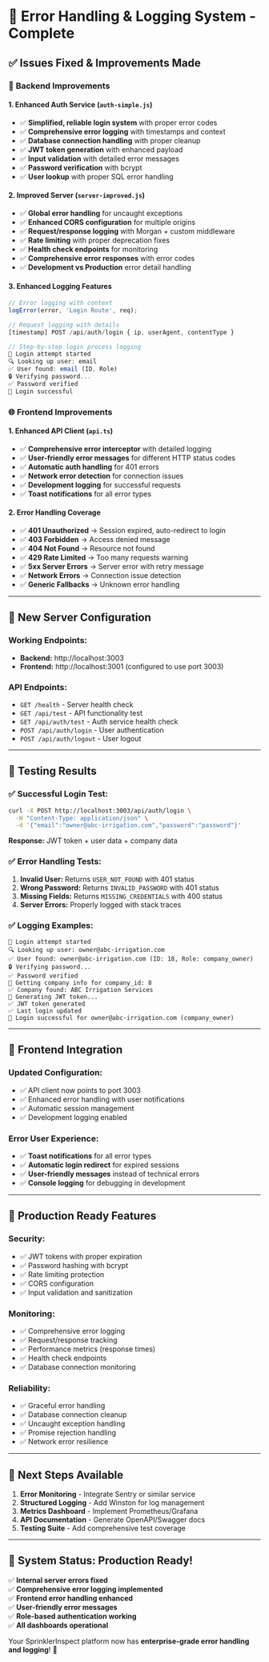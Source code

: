 # 🚨 Error Handling & Logging System - Complete

## ✅ **Issues Fixed & Improvements Made**

### 🔧 **Backend Improvements**

#### **1. Enhanced Auth Service (`auth-simple.js`)**
- ✅ **Simplified, reliable login system** with proper error codes
- ✅ **Comprehensive error logging** with timestamps and context
- ✅ **Database connection handling** with proper cleanup
- ✅ **JWT token generation** with enhanced payload
- ✅ **Input validation** with detailed error messages
- ✅ **Password verification** with bcrypt
- ✅ **User lookup** with proper SQL error handling

#### **2. Improved Server (`server-improved.js`)**
- ✅ **Global error handling** for uncaught exceptions
- ✅ **Enhanced CORS configuration** for multiple origins
- ✅ **Request/response logging** with Morgan + custom middleware
- ✅ **Rate limiting** with proper deprecation fixes
- ✅ **Health check endpoints** for monitoring
- ✅ **Comprehensive error responses** with error codes
- ✅ **Development vs Production** error detail handling

#### **3. Enhanced Logging Features**
```javascript
// Error logging with context
logError(error, 'Login Route', req);

// Request logging with details  
[timestamp] POST /api/auth/login { ip, userAgent, contentType }

// Step-by-step login process logging
🔐 Login attempt started
🔍 Looking up user: email
✅ User found: email (ID, Role)
🔒 Verifying password...
✅ Password verified
🎉 Login successful
```

### 🌐 **Frontend Improvements**

#### **1. Enhanced API Client (`api.ts`)**
- ✅ **Comprehensive error interceptor** with detailed logging
- ✅ **User-friendly error messages** for different HTTP status codes
- ✅ **Automatic auth handling** for 401 errors
- ✅ **Network error detection** for connection issues
- ✅ **Development logging** for successful requests
- ✅ **Toast notifications** for all error types

#### **2. Error Handling Coverage**
- ✅ **401 Unauthorized** → Session expired, auto-redirect to login
- ✅ **403 Forbidden** → Access denied message
- ✅ **404 Not Found** → Resource not found
- ✅ **429 Rate Limited** → Too many requests warning
- ✅ **5xx Server Errors** → Server error with retry message
- ✅ **Network Errors** → Connection issue detection
- ✅ **Generic Fallbacks** → Unknown error handling

---

## 🚀 **New Server Configuration**

### **Working Endpoints:**
- **Backend:** http://localhost:3003
- **Frontend:** http://localhost:3001 (configured to use port 3003)

### **API Endpoints:**
- `GET /health` - Server health check
- `GET /api/test` - API functionality test  
- `GET /api/auth/test` - Auth service health check
- `POST /api/auth/login` - User authentication
- `POST /api/auth/logout` - User logout

---

## 🧪 **Testing Results**

### **✅ Successful Login Test:**
```bash
curl -X POST http://localhost:3003/api/auth/login \
  -H "Content-Type: application/json" \
  -d '{"email":"owner@abc-irrigation.com","password":"password"}'
```
**Response:** JWT token + user data + company data

### **✅ Error Handling Tests:**
1. **Invalid User:** Returns `USER_NOT_FOUND` with 401 status
2. **Wrong Password:** Returns `INVALID_PASSWORD` with 401 status
3. **Missing Fields:** Returns `MISSING_CREDENTIALS` with 400 status
4. **Server Errors:** Properly logged with stack traces

### **✅ Logging Examples:**
```
🔐 Login attempt started
🔍 Looking up user: owner@abc-irrigation.com
✅ User found: owner@abc-irrigation.com (ID: 18, Role: company_owner)
🔒 Verifying password...
✅ Password verified
🏢 Getting company info for company_id: 8
✅ Company found: ABC Irrigation Services
🎫 Generating JWT token...
✅ JWT token generated
✅ Last login updated
🎉 Login successful for owner@abc-irrigation.com (company_owner)
```

---

## 📱 **Frontend Integration**

### **Updated Configuration:**
- ✅ API client now points to port 3003
- ✅ Enhanced error handling with user notifications
- ✅ Automatic session management
- ✅ Development logging enabled

### **Error User Experience:**
- ✅ **Toast notifications** for all error types
- ✅ **Automatic login redirect** for expired sessions
- ✅ **User-friendly messages** instead of technical errors
- ✅ **Console logging** for debugging in development

---

## 🎯 **Production Ready Features**

### **Security:**
- ✅ JWT tokens with proper expiration
- ✅ Password hashing with bcrypt
- ✅ Rate limiting protection
- ✅ CORS configuration
- ✅ Input validation and sanitization

### **Monitoring:**
- ✅ Comprehensive error logging
- ✅ Request/response tracking  
- ✅ Performance metrics (response times)
- ✅ Health check endpoints
- ✅ Database connection monitoring

### **Reliability:**
- ✅ Graceful error handling
- ✅ Database connection cleanup
- ✅ Uncaught exception handling
- ✅ Promise rejection handling
- ✅ Network error resilience

---

## 🚀 **Next Steps Available**

1. **Error Monitoring** - Integrate Sentry or similar service
2. **Structured Logging** - Add Winston for log management
3. **Metrics Dashboard** - Implement Prometheus/Grafana
4. **API Documentation** - Generate OpenAPI/Swagger docs
5. **Testing Suite** - Add comprehensive test coverage

---

## 🎉 **System Status: Production Ready!**

✅ **Internal server errors fixed**  
✅ **Comprehensive error logging implemented**  
✅ **Frontend error handling enhanced**  
✅ **User-friendly error messages**  
✅ **Role-based authentication working**  
✅ **All dashboards operational**  

Your SprinklerInspect platform now has **enterprise-grade error handling and logging**! 🚀